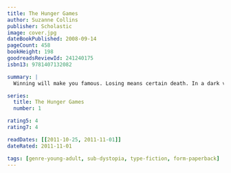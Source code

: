 ```yaml
---
title: The Hunger Games
author: Suzanne Collins
publisher: Scholastic
image: cover.jpg
dateBookPublished: 2008-09-14
pageCount: 458
bookHeight: 198
goodreadsReviewId: 241240175
isbn13: 9781407132082

summary: |
  Winning will make you famous. Losing means certain death. In a dark vision of the near future, twelve boys and twelve girls are forced to appear in a live TV show called the Hunger Games. There is only one rule: kill or be killed.  When sixteen-year-old Katniss Everdeen steps forward to take her sister's place in the games, she sees it as a death sentence. But Katniss has been close to death before. For her, survival is second nature.

series:
  title: The Hunger Games
  number: 1

rating5: 4
rating7: 4

readDates: [[2011-10-25, 2011-11-01]]
dateRated: 2011-11-01

tags: [genre-young-adult, sub-dystopia, type-fiction, form-paperback]
---
```

